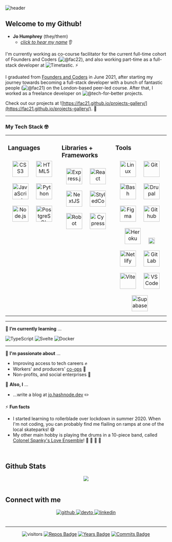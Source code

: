 ![header](https://capsule-render.vercel.app/api?type=slice&height=200&color=gradient&section=header&text=Hello!%20👋%20I'm%20Jo.&fontSize=40&animation=fadeIn&fontAlignY=40&fontAlign=80)

## Welcome to my Github! 

- **Jo Humphrey** (they/them)
  - *[click to hear my name](https://nmdrp.me/johumphrey)* 👂

I'm currently working as co-course facilitator for the current full-time cohort of Founders and Coders (![@fac22](@www.github.com/fac22)), and also working part-time as a full-stack developer at ![Timetastic](https://www.github.com/timetastic). ⚡

I graduated from [Founders and Coders](https://www.foundersandcoders.com) in June 2021, after starting my journey towards becoming a full-stack developer with a bunch of fantastic people (![@fac21](@www.github.com/fac21)) on the London-based peer-led course. After that, I worked as a freelance developer on ![@tech-for-better](https://github.com/tech-for-better/) projects. 


Check out our projects at ![https://fac21.github.io/projects-gallery/](https://fac21.github.io/projects-gallery/). 🌟

---

### My Tech Stack 🤓
<table><tr><td valign="top" width="33%">

### Languages  
<div align="center">  
<img style="margin: 10px" src="https://profilinator.rishav.dev/skills-assets/css3-original-wordmark.svg" alt="CSS3" height="50" />  
<img style="margin: 10px" src="https://profilinator.rishav.dev/skills-assets/html5-original-wordmark.svg" alt="HTML5" height="50" />  
<img style="margin: 10px" src="https://profilinator.rishav.dev/skills-assets/javascript-original.svg" alt="JavaScript" height="50" />  
<img style="margin: 10px" src="https://profilinator.rishav.dev/skills-assets/python-original.svg" alt="Python" height="50" />  
<img style="margin: 10px" src="https://profilinator.rishav.dev/skills-assets/nodejs-original-wordmark.svg" alt="Node.js" height="50" />  
<img style="margin: 10px" src="https://profilinator.rishav.dev/skills-assets/postgresql-original-wordmark.svg" alt="PostgreSQL" height="50" />  
</div>

</td><td valign="top" width="33%">

### Libraries + Frameworks  
<div align="center">  
<img style="margin: 10px" src="https://profilinator.rishav.dev/skills-assets/express-original-wordmark.svg" alt="Express.js" height="50" />  
<img style="margin: 10px" src="https://profilinator.rishav.dev/skills-assets/react-original-wordmark.svg" alt="React" height="50" />  
<img style="margin: 10px" src="https://seeklogo.com/images/N/next-js-logo-7929BCD36F-seeklogo.com.png" alt="NextJS" height="50" />
<img style="margin: 10px" src="https://external-content.duckduckgo.com/iu/?u=https%3A%2F%2Fraw.githubusercontent.com%2Fstyled-components%2Fbrand%2Fmaster%2Fstyled-components.png&f=1&nofb=1" alt="StyledComponents" height="50" />
<img style="margin: 10px" src="https://external-content.duckduckgo.com/iu/?u=https%3A%2F%2Favatars3.githubusercontent.com%2Fu%2F574284%3Fv%3D3&f=1&nofb=1" alt="Robot" height="50" />
<img style="margin: 10px" src="https://external-content.duckduckgo.com/iu/?u=https%3A%2F%2Fd2eip9sf3oo6c2.cloudfront.net%2Ftags%2Fimages%2F000%2F001%2F217%2Fthumb%2Fcypress.png&f=1&nofb=1" alt="Cypress" height="50" />
</div>

</td><td valign="top" width="33%">

### Tools  
<div align="center">  
<img style="margin: 10px" src="https://profilinator.rishav.dev/skills-assets/linux-original.svg" alt="Linux" height="50" />  
<img style="margin: 10px" src="https://profilinator.rishav.dev/skills-assets/git-scm-icon.svg" alt="Git" height="50" />  
<img style="margin: 10px" src="https://profilinator.rishav.dev/skills-assets/gnu_bash-icon.svg" alt="Bash" height="50" />  
<img style="margin: 10px" src="https://external-content.duckduckgo.com/iu/?u=https%3A%2F%2Flofrev.net%2Fwp-content%2Fphotos%2F2016%2F07%2Fdrupal_logo_2-896x1024.png&f=1&nofb=1" alt="Drupal" height="50" />
<img style="margin: 10px" src="https://profilinator.rishav.dev/skills-assets/figma-icon.svg" alt="Figma" height="50" />  
<img style="margin: 10px" src="https://cdns.iconmonstr.com/wp-content/assets/preview/2012/240/iconmonstr-github-1.png" alt="Github" height="50" /> 
<img style="margin: 10px" src="https://seeklogo.com/images/H/heroku-logo-B774A78667-seeklogo.com.png" alt="Heroku" height="50" /> 
<img style="margin: 10px" src="https://seeklogo.com/images/V/vercel-logo-11E85AE911-seeklogo.com.png" alt="Vercel" height="20" />
<img style="margin: 10px" src="https://seeklogo.com/images/N/netlify-logo-BD8F8A77E2-seeklogo.com.png" alt="Netlify" height="50" />
<img style="margin: 10px" src="https://profilinator.rishav.dev/skills-assets/gitlab.svg" alt="GitLab" height="50" />  
<img style="margin: 10px" src="https://external-content.duckduckgo.com/iu/?u=https%3A%2F%2Fres.cloudinary.com%2Fpracticaldev%2Fimage%2Ffetch%2Fs--bp9HIjTK--%2Fc_limit%252Cf_auto%252Cfl_progressive%252Cq_auto%252Cw_880%2Fhttps%3A%2F%2Fdev-to-uploads.s3.amazonaws.com%2Fuploads%2Farticles%2F77ripvyhwi6xl0gqkvj9.png&f=1&nofb=1" alt="Vite" height="50" />
<img style="margin: 10px" src="https://external-content.duckduckgo.com/iu/?u=https%3A%2F%2Fuser-images.githubusercontent.com%2F674621%2F71187801-14e60a80-2280-11ea-94c9-e56576f76baf.png&f=1&nofb=1" alt="VSCode" height="50" />
<img style="margin: 10px" src="https://res.cloudinary.com/crunchbase-production/image/upload/c_lpad,h_256,w_256,f_auto,q_auto:eco,dpr_1/ze9fosnkillczclyibq2" alt="Supabase" height="50" />
</div>

</td></tr></table>  

---

🌱 **I’m currently learning** ...

![TypeScript](https://img.shields.io/badge/-Typescript-1572B6?style=flat&logo=typescript&logoColor=white&link=/&labelColor=success&color=success)
![Svelte](https://img.shields.io/badge/-Svelte-1572B6?style=flat&logo=svelte&logoColor=white&link=/&labelColor=success&color=success)
![Docker](https://img.shields.io/badge/-Docker-1572B6?style=flat&logo=docker&logoColor=white&link=/&labelColor=success&color=success)

---

💬 **I'm passionate about** ...
* Improving access to tech careers :fist: 
* Workers' and producers' [co-ops](https://www.uk.coop/) :honeybee: 
* Non-profits, and social enterprises :green_heart:


💬 **Also, I** ...

* ...write a blog at [jo.hashnode.dev](https://jo.hashnode.dev) ✏️ 

⚡ **Fun facts**
* I started learning to rollerblade over lockdown in summer 2020. When I'm not coding, you can probably find me flailing on ramps at one of the local skateparks! 😅
* My other main hobby is playing the drums in a 10-piece band, called [Colonel Spanky's Love Ensemble](https://colonelspankys.co.uk)! 🥁 🎵 🎸 🎺

<br/>

## Github Stats  
<div align="center"><img src="https://github-readme-stats.vercel.app/api/top-langs/?username=jamdelion&hide_border=true&layout=compact" align="center" /></div>  

<br/>  

## Connect with me  
<div align="center">
<a href="https://github.com/jamdelion" target="_blank">
<img src=https://img.shields.io/badge/github-%2324292e.svg?&style=for-the-badge&logo=github&logoColor=white alt=github style="margin-bottom: 5px;" />
</a>
<a href="https://jo.hashnode.dev" target="_blank">
<img src=https://img.shields.io/badge/hashnode-%2308090A.svg?&style=for-the-badge&logo=hashnode&logoColor=white alt=devto style="margin-bottom: 5px;" />
</a>
<a href="https://linkedin.com/in/jo-humphrey" target="_blank">
<img src=https://img.shields.io/badge/linkedin-%231E77B5.svg?&style=for-the-badge&logo=linkedin&logoColor=white alt=linkedin style="margin-bottom: 5px;" />
</a>
</div>  
  

<br/>  


---

<div align="center">
  
![visitors](https://visitor-badge.glitch.me/badge?page_id=jamdelion.jamdelion) [![Repos Badge](https://badges.pufler.dev/repos/jamdelion)](https://badges.pufler.dev) [![Years Badge](https://badges.pufler.dev/years/jamdelion)](https://badges.pufler.dev) [![Commits Badge](https://badges.pufler.dev/commits/monthly/jamdelion)](https://badges.pufler.dev)
  
</div>



